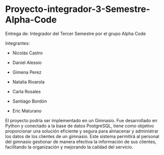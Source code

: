 # Proyecto-integrador-3-Semestre-Alpha-Code
Entrega de: Integrador del Tercer Semestre por el grupo Alpha Code

Integrantes:

- Nicolás Castro

- Daniel Alessio

- Gimena Perez

- Natalia Rivarola
  
- Carla Rosales
  
- Santiago Bordón
  
- Eric Maturano

El proyecto podría ser implementado en un Gimnasio. Fue desarrollado en Python y conectado a la base de datos PostgreSQL, tiene como objetivo proporcionar una solución eficiente y segura para almacenar y administrar los datos de los clientes de un gimnasio. Este sistema permitirá al personal del gimnasio gestionar de manera efectiva la información de sus clientes, facilitando la organización y mejorando la calidad del servicio.

